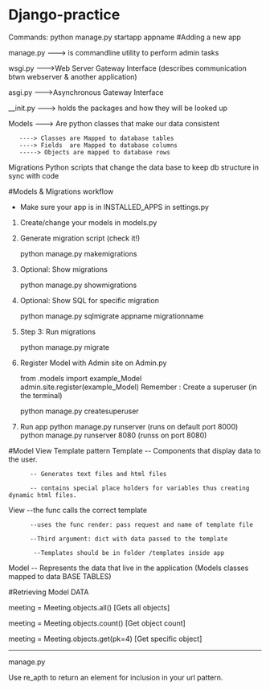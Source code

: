 # Django-practice
 Commands: python manage.py startapp appname  #Adding a new app

manage.py  ---> is commandline utility to perform admin tasks 

wsgi.py    --->Web Server  Gateway Interface (describes communication btwn webserver & another application)

asgi.py   --->Asynchronous Gateway Interface 

__init.py ---> holds the packages and how they will be looked up 



Models ---> Are python classes that make our data consistent 
       
       ----> Classes are Mapped to database tables
       ----> Fields  are Mapped to database columns
       -----> Objects are mapped to database rows

Migrations 
Python scripts that change the data base to keep db structure in sync with code


#Models & Migrations workflow
- Make sure your    app is in INSTALLED_APPS in settings.py 
1. Create/change your models in models.py 
2. Generate migration script (check it!) 
     
    python manage.py makemigrations
3. Optional: Show migrations
    
     python manage.py showmigrations
4. Optional: Show SQL for specific migration
  
   python manage.py sqlmigrate appname migrationname
5. Step 3: Run migrations
    
    python manage.py migrate
6. Register Model with Admin site on Admin.py 
    
    from .models import example_Model
    admin.site.register(example_Model)
Remember : Create a superuser (in the terminal)   

    python manage.py createsuperuser
7. Run app 
      python manage.py runserver   (runs on default port 8000) 
      python manage.py runserver 8080  (runss on port 8080)

#Model View  Template  pattern
Template  -- Components that display data to the user.

          -- Generates text files and html files

          -- contains special place holders for variables thus creating dynamic html files.

View     --the func calls the correct template

          --uses the func render: pass request and name of template file

          --Third argument: dict with data passed to the template

           --Templates should be in folder /templates inside app

Model    -- Represents the data that live in the application (Models classes mapped to data BASE TABLES)




#Retrieving Model DATA

meeting = Meeting.objects.all()    [Gets all objects]

meeting = Meeting.objects.count()   [Get object count]

meeting = Meeting.objects.get(pk=4)  [Get specific object]


---------------------------------------------------------------------------

manage.py 



Use re_apth to return an element for inclusion in your url pattern.
